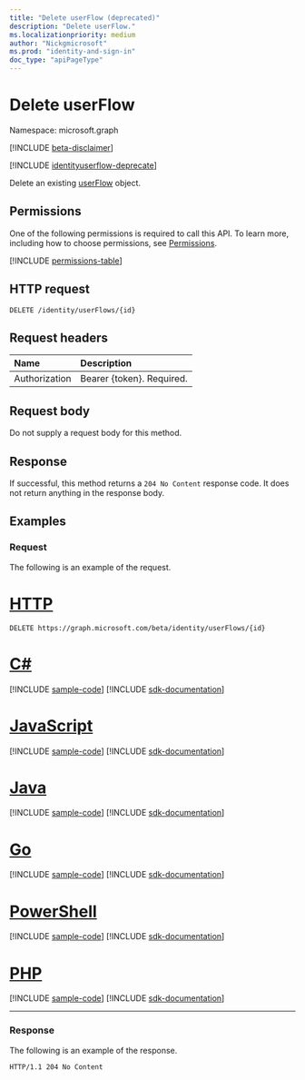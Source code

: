 ```yaml
---
title: "Delete userFlow (deprecated)"
description: "Delete userFlow."
ms.localizationpriority: medium
author: "Nickgmicrosoft"
ms.prod: "identity-and-sign-in"
doc_type: "apiPageType"
---
```


# Delete userFlow

Namespace: microsoft.graph

[!INCLUDE [beta-disclaimer](../../includes/beta-disclaimer.md)]

[!INCLUDE [identityuserflow-deprecate](../../includes/identityuserflow-deprecate.md)]

Delete an existing [userFlow](../resources/identityuserflow.md) object.

## Permissions

One of the following permissions is required to call this API. To learn more, including how to choose permissions, see [Permissions](/graph/permissions-reference).

<!-- { "blockType": "permissions", "name": "identityuserflow_delete" } -->
[!INCLUDE [permissions-table](../includes/permissions/identityuserflow-delete-permissions.md)]

## HTTP request

<!-- { "blockType": "ignored" } -->

```http
DELETE /identity/userFlows/{id}
```

## Request headers

| Name          | Description   |
|:--------------|:--------------|
| Authorization | Bearer {token}. Required. |

## Request body

Do not supply a request body for this method.

## Response

If successful, this method returns a `204 No Content` response code. It does not return anything in the response body.

## Examples

### Request

The following is an example of the request.

# [HTTP](#tab/http)
<!-- {
  "blockType": "request",
  "name": "delete_identityuserflow"
}-->

```http
DELETE https://graph.microsoft.com/beta/identity/userFlows/{id}
```

# [C#](#tab/csharp)
[!INCLUDE [sample-code](../includes/snippets/csharp/delete-identityuserflow-csharp-snippets.md)]
[!INCLUDE [sdk-documentation](../includes/snippets/snippets-sdk-documentation-link.md)]

# [JavaScript](#tab/javascript)
[!INCLUDE [sample-code](../includes/snippets/javascript/delete-identityuserflow-javascript-snippets.md)]
[!INCLUDE [sdk-documentation](../includes/snippets/snippets-sdk-documentation-link.md)]

# [Java](#tab/java)
[!INCLUDE [sample-code](../includes/snippets/java/delete-identityuserflow-java-snippets.md)]
[!INCLUDE [sdk-documentation](../includes/snippets/snippets-sdk-documentation-link.md)]

# [Go](#tab/go)
[!INCLUDE [sample-code](../includes/snippets/go/delete-identityuserflow-go-snippets.md)]
[!INCLUDE [sdk-documentation](../includes/snippets/snippets-sdk-documentation-link.md)]

# [PowerShell](#tab/powershell)
[!INCLUDE [sample-code](../includes/snippets/powershell/delete-identityuserflow-powershell-snippets.md)]
[!INCLUDE [sdk-documentation](../includes/snippets/snippets-sdk-documentation-link.md)]

# [PHP](#tab/php)
[!INCLUDE [sample-code](../includes/snippets/php/delete-identityuserflow-php-snippets.md)]
[!INCLUDE [sdk-documentation](../includes/snippets/snippets-sdk-documentation-link.md)]

---


### Response

The following is an example of the response.

<!-- {
  "blockType": "response",
  "truncated": true
} -->

```http
HTTP/1.1 204 No Content
```

<!-- uuid: 16cd6b66-4b1a-43a1-adaf-3a886856ed98
2019-02-04 14:57:30 UTC -->
<!-- {
  "type": "#page.annotation",
  "description": "Delete userFlow",
  "keywords": "",
  "section": "documentation",
  "tocPath": ""
}-->


